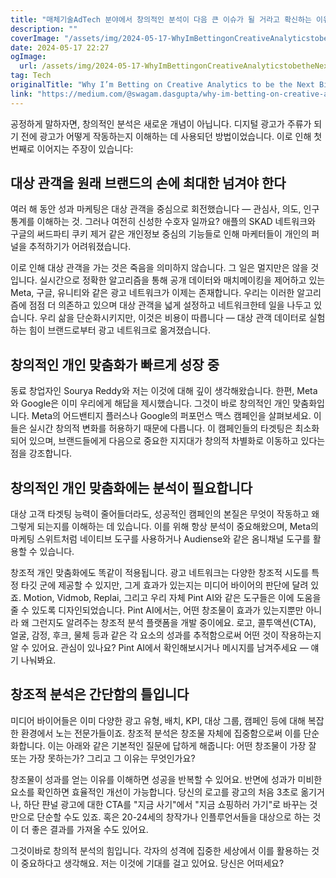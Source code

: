 ```yaml
---
title: "매체기술AdTech 분야에서 창의적인 분석이 다음 큰 이슈가 될 거라고 확신하는 이유"
description: ""
coverImage: "/assets/img/2024-05-17-WhyImBettingonCreativeAnalyticstobetheNextBigThinginAdTech_0.png"
date: 2024-05-17 22:27
ogImage: 
  url: /assets/img/2024-05-17-WhyImBettingonCreativeAnalyticstobetheNextBigThinginAdTech_0.png
tag: Tech
originalTitle: "Why I’m Betting on Creative Analytics to be the Next Big Thing in AdTech"
link: "https://medium.com/@swagam.dasgupta/why-im-betting-on-creative-analytics-to-be-the-next-big-thing-in-adtech-28572865cf4d"
---
```



공정하게 말하자면, 창의적인 분석은 새로운 개념이 아닙니다. 디지털 광고가 주류가 되기 전에 광고가 어떻게 작동하는지 이해하는 데 사용되던 방법이었습니다. 이로 인해 첫 번째로 이어지는 주장이 있습니다:

## 대상 관객을 원래 브랜드의 손에 최대한 넘겨야 한다

여러 해 동안 성과 마케팅은 대상 관객을 중심으로 회전했습니다 — 관심사, 의도, 인구 통계를 이해하는 것. 그러나 여전히 신성한 수호자 일까요? 애플의 SKAD 네트워크와 구글의 써드파티 쿠키 제거 같은 개인정보 중심의 기능들로 인해 마케터들이 개인의 퍼널을 추적하기가 어려워졌습니다.

이로 인해 대상 관객을 가는 것은 죽음을 의미하지 않습니다. 그 일은 멀지만은 않을 것입니다. 실시간으로 정확한 알고리즘을 통해 공개 데이터와 매치메이킹을 제어하고 있는 Meta, 구글, 유니티와 같은 광고 네트워크가 이제는 존재합니다. 우리는 이러한 알고리즘에 점점 더 의존하고 있으며 대상 관객을 넓게 설정하고 네트워크한테 일을 나두고 있습니다. 우리 삶을 단순화시키지만, 이것은 비용이 따릅니다 — 대상 관객 데이터로 실험하는 힘이 브랜드로부터 광고 네트워크로 옮겨졌습니다.

<div class="content-ad"></div>

## 창의적인 개인 맞춤화가 빠르게 성장 중

동료 창업자인 Sourya Reddy와 저는 이것에 대해 깊이 생각해왔습니다. 한편, Meta와 Google은 이미 우리에게 해답을 제시했습니다. 그것이 바로 창의적인 개인 맞춤화입니다. Meta의 어드밴티지 플러스나 Google의 퍼포먼스 맥스 캠페인을 살펴보세요. 이들은 실시간 창의적 변화를 허용하기 때문에 다릅니다. 이 캠페인들의 타겟팅은 최소화되어 있으며, 브랜드들에게 다음으로 중요한 지지대가 창의적 차별화로 이동하고 있다는 점을 강조합니다.

## 창의적인 개인 맞춤화에는 분석이 필요합니다

대상 고객 타겟팅 능력이 줄어들더라도, 성공적인 캠페인의 본질은 무엇이 작동하고 왜 그렇게 되는지를 이해하는 데 있습니다. 이를 위해 항상 분석이 중요해왔으며, Meta의 마케팅 스위트처럼 네이티브 도구를 사용하거나 Audiense와 같은 옴니채널 도구를 활용할 수 있습니다.

<div class="content-ad"></div>

창조적 개인 맞춤화에도 똑같이 적용됩니다. 광고 네트워크는 다양한 창조적 시도를 특정 타깃 군에 제공할 수 있지만, 그게 효과가 있는지는 미디어 바이어의 판단에 달려 있죠. Motion, Vidmob, Replai, 그리고 우리 자체 Pint AI와 같은 도구들은 이에 도움을 줄 수 있도록 디자인되었습니다. Pint AI에서는, 어떤 창조물이 효과가 있는지뿐만 아니라 왜 그런지도 알려주는 창조적 분석 플랫폼을 개발 중이에요. 로고, 콜투액션(CTA), 얼굴, 감정, 후크, 물체 등과 같은 각 요소의 성과를 추적함으로써 어떤 것이 작용하는지 알 수 있어요. 관심이 있나요? Pint AI에서 확인해보시거나 메시지를 남겨주세요 — 얘기 나눠봐요.

## 창조적 분석은 간단함의 틀입니다

미디어 바이어들은 이미 다양한 광고 유형, 배치, KPI, 대상 그룹, 캠페인 등에 대해 복잡한 환경에서 노는 전문가들이죠. 창조적 분석은 창조물 자체에 집중함으로써 이를 단순화합니다. 이는 아래와 같은 기본적인 질문에 답하게 해줍니다: 어떤 창조물이 가장 잘 또는 가장 못하는가? 그리고 그 이유는 무엇인가요?

창조물이 성과를 얻는 이유를 이해하면 성공을 반복할 수 있어요. 반면에 성과가 미비한 요소를 확인하면 효율적인 개선이 가능합니다. 당신의 로고를 광고의 처음 3초로 옮기거나, 하단 퍈널 광고에 대한 CTA를 "지금 사기"에서 "지금 쇼핑하러 가기"로 바꾸는 것만으로 단순할 수도 있죠. 혹은 20-24세의 창작가나 인플루언서들을 대상으로 하는 것이 더 좋은 결과를 가져올 수도 있어요.

<div class="content-ad"></div>

그것이바로 창의적 분석의 힘입니다. 각자의 성격에 집중한 세상에서 이를 활용하는 것이 중요하다고 생각해요. 저는 이것에 기대를 걸고 있어요. 당신은 어떠세요?